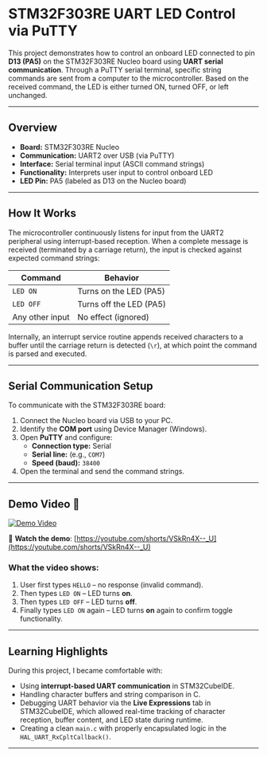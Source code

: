 # STM32F303RE UART LED Control via PuTTY

This project demonstrates how to control an onboard LED connected to pin **D13 (PA5)** on the STM32F303RE Nucleo board using **UART serial communication**. Through a PuTTY serial terminal, specific string commands are sent from a computer to the microcontroller. Based on the received command, the LED is either turned ON, turned OFF, or left unchanged.

---

## Overview

- **Board:** STM32F303RE Nucleo
- **Communication:** UART2 over USB (via PuTTY)
- **Interface:** Serial terminal input (ASCII command strings)
- **Functionality:** Interprets user input to control onboard LED
- **LED Pin:** PA5 (labeled as D13 on the Nucleo board)

---

## How It Works

The microcontroller continuously listens for input from the UART2 peripheral using interrupt-based reception. When a complete message is received (terminated by a carriage return), the input is checked against expected command strings:

| Command      | Behavior                   |
|--------------|----------------------------|
| `LED ON`     | Turns on the LED (PA5)     |
| `LED OFF`    | Turns off the LED (PA5)    |
| Any other input | No effect (ignored)     |

Internally, an interrupt service routine appends received characters to a buffer until the carriage return is detected (`\r`), at which point the command is parsed and executed.

---

## Serial Communication Setup

To communicate with the STM32F303RE board:

1. Connect the Nucleo board via USB to your PC.
2. Identify the **COM port** using Device Manager (Windows).
3. Open **PuTTY** and configure:
   - **Connection type:** Serial
   - **Serial line:** (e.g., `COM7`)
   - **Speed (baud):** `38400`
4. Open the terminal and send the command strings.

---

## Demo Video 🎥

[![Demo Video](https://img.youtube.com/vi/VSkRn4X--_U/0.jpg)](https://youtube.com/shorts/VSkRn4X--_U)

🔗 **Watch the demo**: [https://youtube.com/shorts/VSkRn4X--_U](https://youtube.com/shorts/VSkRn4X--_U)

### What the video shows:
1. User first types `HELLO` – no response (invalid command).
2. Then types `LED ON` – LED turns **on**.
3. Then types `LED OFF` – LED turns **off**.
4. Finally types `LED ON` again – LED turns **on** again to confirm toggle functionality.

---

## Learning Highlights

During this project, I became comfortable with:
- Using **interrupt-based UART communication** in STM32CubeIDE.
- Handling character buffers and string comparison in C.
- Debugging UART behavior via the **Live Expressions** tab in STM32CubeIDE, which allowed real-time tracking of character reception, buffer content, and LED state during runtime.
- Creating a clean `main.c` with properly encapsulated logic in the `HAL_UART_RxCpltCallback()`.

---
